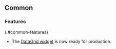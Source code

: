 ## Common

### Features
{:#common-features}

* The [DataGrid widget](https://www.syncfusion.com/flutter-widgets/flutter-datagrid) is now ready for production.